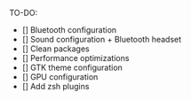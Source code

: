 TO-DO:
- [] Bluetooth configuration
- [] Sound configuration + Bluetooth headset
- [] Clean packages
- [] Performance optimizations
- [] GTK theme configuration
- [] GPU configuration
- [] Add zsh plugins

